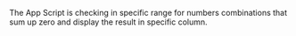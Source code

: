 The App Script is checking in specific range for numbers combinations that sum up zero and display the result in specific column.
